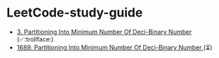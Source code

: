 # LeetCode-study-guide


- [3.  Partitioning Into Minimum Number Of Deci-Binary Number ](/Week001/3) (:white_check_mark::trollface:)
- [1689.  Partitioning Into Minimum Number Of Deci-Binary Number ](/Week001/1689/) (⏳)
